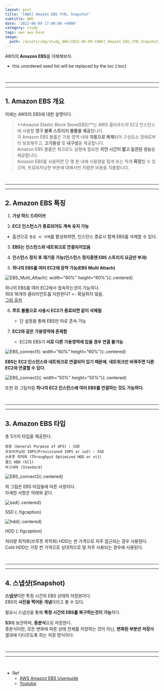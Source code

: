 ```yaml
---
layout: post
title: "[AWS] Amazon EBS 이해, Snapshot"
subtitle: AWS
date: '2022-06-09 17:00:00 +0900'
category: study
tags: aws aws-base
image:
  path: /assets/img/study_AWS/2022-06-09-[AWS]_Amazon_EBS_이해_Snapshot/logo.png
---
```


AWS의 **Amazon EBS**를 이해해보자.

<!--more-->

* this unordered seed list will be replaced by the toc
{:toc}

<br>
<hr/>
<hr/>

## 1. Amazon EBS 개요

아래는 AWS의 EBS에 대한 설명이다.

> **Amazon Elastic Block Store(EBS)**는 AWS 클라우드의 EC2 인스턴스에 사용할 **영구 블록 스토리지 볼륨을 제공**합니다.<br>
> 각 Amazon EBS 볼륨은 가용 영역 내에 **자동으로 복제**되어 구성요소 장애로부터 보호해주고, **고가용성** 및 **내구성**을 제공합니다.<br>
> Amazon EBS 볼륨은 워크로드 실행에 필요한 **지연 시간이 짧고 일관된 성능**을 제공합니다.<br>
> Amazon EBS를 사용하면 단 몇 분 내에 사용량을 많게 또는 적게 **확장**할 수 있으며, 프로비저닝한 부분에 대해서만 저렴한 비용을 지불합니다.

<br>
<hr/>
<hr/>

## 2. Amazon EBS 특징

1. **가상 하드 드라이브**

2. **EC2 인스턴스가 종료되어도 계속 유지 가능**
  + 옵션으로 `종료 시 삭제`를 활성화하면, 인스턴스 종료시 함께 EBS를 삭제할 수 있다.

3. **EBS는 인스턴스와 네트워크로 연결되어있음**

4. **인스턴스 정지 후 재기동 가능(인스턴스 정지중엔 EBS 스토리지 요금만 부과)**

5. **하나의 EBS를 여러 EC2에 장착 가능(EBS Multi Attach)**

![EBS_Multi_Attach](/assets/img/study_AWS/2022-06-09-[AWS]_Amazon_EBS_이해_Snapshot/multi_attach.png){: width="60%" height="60%"}{:.centered}

하나의 EBS를 여러 EC2에서 접속하는것이 가능하다.<br>
최대 16개의 클라이언트를 지원한다? <- 확실하지 않음.<br>
[그림 출처](https://towardsdatascience.com/stop-duplicating-deep-learning-training-datasets-with-amazon-ebs-multi-attach-d9f61fdc1de4)

6. **루트 볼륨으로 사용시 EC2가 종료되면 같이 삭제됨**
    + 단 설정을 통해 EBS만 따로 존속 가능

7. **EC2와 같은 가용영역에 존재함**
    + EC2와 EBS가 **서로 다른 가용영역에 있을 경우 연결 불가능**

![EBS_connect1](/assets/img/study_AWS/2022-06-09-[AWS]_Amazon_EBS_이해_Snapshot/EBS_connect1.png){: width="60%" height="60%"}{:.centered}

**EBS는 EC2 인스턴스와 네트워크로 연결되어 있기 때문에**, **네트워크만 바꿔주면 다른 EC2와 연결할 수 있다**.

![EBS_connect2](/assets/img/study_AWS/2022-06-09-[AWS]_Amazon_EBS_이해_Snapshot/EBS_connect2.png){: width="50%" height="50%"}{:.centered}

또한 위 그림처럼 **하나의 EC2 인스턴스에 여러 EBS를 연결하는 것도 가능하다**.

<br>
<hr/>
<hr/>

## 3. Amazon EBS 타입

총 5가지 타입을 제공한다.

    범용 (General Purpose of GP3) : SSD
    프로비저닝된 IOPS(Provisioned IOPS or io2) : SSD
    쓰루풋 최적화 (Throughput Optimized HDD or st1)
    콜드 HDD (SC1)
    마그네틱 (Standard)

![EBS_connect2](/assets/img/study_AWS/2022-06-09-[AWS]_Amazon_EBS_이해_Snapshot/EBS_types.png){:.centered}

위 그림은 EBS 타입들에 따른 사양이다.<br>
자세한 사항은 아래와 같다.

![ssd](/assets/img/study_AWS/2022-06-09-[AWS]_Amazon_EBS_이해_Snapshot/ssd.png){:.centered}

SSD
{:.figcaption}

![hdd](/assets/img/study_AWS/2022-06-09-[AWS]_Amazon_EBS_이해_Snapshot/hdd.png){:.centered}

HDD
{:.figcaption}

처리량 최적화(쓰루풋 최적화) HDD는 싼 가격으로 자주 접근되는 경우 사용된다.<br>
Cold HDD는 가장 싼 가격으로 상대적으로 덜 자주 사용되는 경우에 사용된다.

<br>
<hr/>
<hr/>

## 4. 스냅샷(Snapshot)

**스냅샷**이란 특정 시간의 EBS 상태의 저장본이다.<br>
EBS의 **사진을 찍어둔 개념**이라고 볼 수 있다.

필요시 스냅샷을 통해 **특정 시간의 EBS를 복구하는것이 가능**하다.

**S3**에 보관하며, **증분식**으로 저장한다.<br>
증분식이란, 모든 변화에 따른 상태 전체를 저장하는 것이 아닌, **변화된 부분만 저장**해 결과에 다다르도록 하는 저장 방식이다.

<br>
<hr/>
<hr/>
<br>

* Ref
  - [AWS Amazon EBS Userguide](https://docs.aws.amazon.com/ko_kr/AWSEC2/latest/UserGuide/AmazonEBS.html)
  - [Youtube](https://youtu.be/N8TB_6AbaM4)